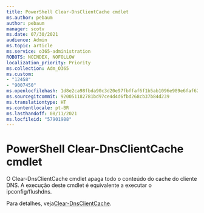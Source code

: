 ```yaml
---
title: PowerShell Clear-DnsClientCache cmdlet
ms.author: pebaum
author: pebaum
manager: scotv
ms.date: 07/30/2021
audience: Admin
ms.topic: article
ms.service: o365-administration
ROBOTS: NOINDEX, NOFOLLOW
localization_priority: Priority
ms.collection: Adm_O365
ms.custom:
- "12458"
- "9007450"
ms.openlocfilehash: 1d8e2ca98fbda90c3d20e97fbffaf6f1b5ab1096e989e6faf62a1ecd95b1ce9b
ms.sourcegitcommit: 920051182781bd97ce4d4d6fbd268cb37b84d239
ms.translationtype: HT
ms.contentlocale: pt-BR
ms.lasthandoff: 08/11/2021
ms.locfileid: "57901988"
---
```

# <a name="powershell-clear-dnsclientcache-cmdlet"></a>PowerShell Clear-DnsClientCache cmdlet

O Clear-DnsClientCache cmdlet apaga todo o conteúdo do cache do cliente DNS. A execução deste cmdlet é equivalente a executar o ipconfig/flushdns.

Para detalhes, veja[Clear-DnsClientCache](https://docs.microsoft.com/powershell/module/dnsclient/clear-dnsclientcache?view=windowsserver2019-ps).